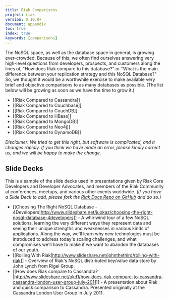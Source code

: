 ```yaml
---
title: Riak Comparisons
project: riak
version: 0.10.0+
document: appendix
toc: true
index: true
keywords: [comparisons]
---
```


The NoSQL space, as well as the database space in general, is growing ever-crowded. Because of this, we often find ourselves answering very high-level questions from developers, prospects, and customers along the lines of, "How does Riak compare to this database?" or "What is the main difference between your replication strategy and this NoSQL Database?" So, we thought it would be a worthwhile exercise to make available very brief and objective comparisons to as many databases as possible. (The list below will be growing as soon as we have the time to grow it.)

* [[Riak Compared to Cassandra]]
* [[Riak Compared to Couchbase]]
* [[Riak Compared to CouchDB]]
* [[Riak Compared to HBase]]
* [[Riak Compared to MongoDB]]
* [[Riak Compared to Neo4j]]
* [[Riak Compared to DynamoDB]]

_Disclaimer: We tried to get this right, but software is complicated, and it changes rapidly. If you think we have made an error, please kindly correct us, and we will be happy to make the change._

## Slide Decks

This is a sample of the slide decks used in presentations given by Riak Core Developers and Developer Advocates, and members of the Riak Community at conferences, meetups, and various other events worldwide. *(If you have a Slide Deck to add, please fork the [Riak Docs Repo on GitHub](https://github.com/basho/basho_docs) and do so.)*


* [[Choosing The Right NoSQL Database - 4Developers|http://www.slideshare.net/juokaz/choosing-the-right-nosql-database-4developers]] - A whirlwind tour of a few NoSQL solutions, learning the very different ways they represent data and seeing their unique strengths and weaknesses in various kinds of applications. Along the way, we'll learn why new technologies must be introduced to address today's scaling challenges, and what compromises we'll have to make if we want to abandon the databases of our youth.
* [[Rolling With Riak|http://www.slideshare.net/johnthethird/rolling-with-riak]] - Overview of Riak's NoSQL distributed key/value data store by John Lynch from Rigel Group.
* [[How does Riak compare to Cassandra?|http://www.slideshare.net/ukd1/how-does-riak-compare-to-cassandra-cassandra-london-user-group-july-2011]] - A presentation about Riak and quick comparison to Cassandra. Presented originally at the Cassandra London User Group in July 2011.
